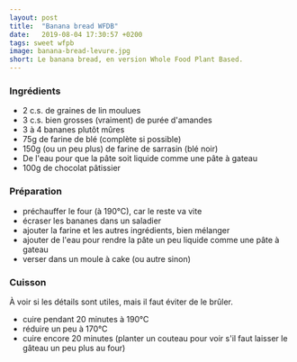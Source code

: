 ```yaml
---
layout: post
title:  "Banana bread WFDB"
date:   2019-08-04 17:30:57 +0200
tags: sweet wfpb
image: banana-bread-levure.jpg
short: Le banana bread, en version Whole Food Plant Based.
---
```


### Ingrédients

- 2 c.s. de graines de lin moulues
- 3 c.s. bien grosses (vraiment) de purée d'amandes
- 3 à 4 bananes plutôt mûres
- 75g de farine de blé (complète si possible)
- 150g (ou un peu plus) de farine de sarrasin (blé noir)
- De l'eau pour que la pâte soit liquide comme une pâte à gateau
- 100g de chocolat pâtissier

### Préparation

- préchauffer le four (à 190°C), car le reste va vite
- écraser les bananes dans un saladier
- ajouter la farine et les autres ingrédients, bien mélanger
- ajouter de l'eau pour rendre la pâte un peu liquide comme une pâte à gateau
- verser dans un moule à cake (ou autre sinon)

### Cuisson

À voir si les détails sont utiles, mais il faut éviter de le brûler.

- cuire pendant 20 minutes à 190°C
- réduire un peu à 170°C
- cuire encore 20 minutes (planter un couteau pour voir s'il faut laisser le gâteau un peu plus au four)
